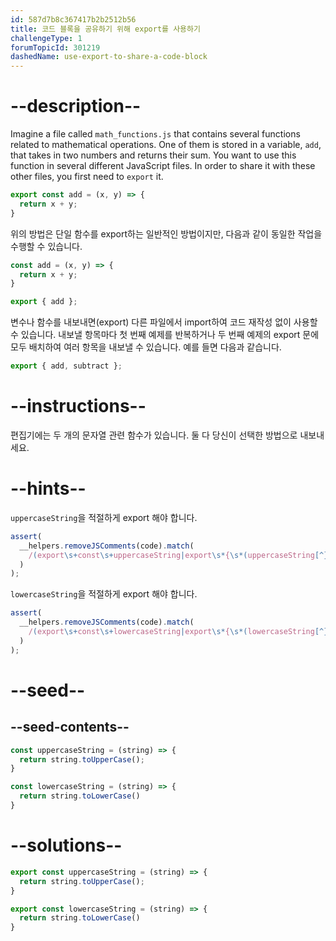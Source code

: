 ```yaml
---
id: 587d7b8c367417b2b2512b56
title: 코드 블록을 공유하기 위해 export를 사용하기
challengeType: 1
forumTopicId: 301219
dashedName: use-export-to-share-a-code-block
---
```


# --description--

Imagine a file called `math_functions.js` that contains several functions related to mathematical operations. One of them is stored in a variable, `add`, that takes in two numbers and returns their sum. You want to use this function in several different JavaScript files. In order to share it with these other files, you first need to `export` it.

```js
export const add = (x, y) => {
  return x + y;
}
```

위의 방법은 단일 함수를 export하는 일반적인 방법이지만, 다음과 같이 동일한 작업을 수행할 수 있습니다.

```js
const add = (x, y) => {
  return x + y;
}

export { add };
```

변수나 함수를 내보내면(export) 다른 파일에서 import하여 코드 재작성 없이 사용할 수 있습니다. 내보낼 항목마다 첫 번째 예제를 반복하거나 두 번째 예제의 export 문에 모두 배치하여 여러 항목을 내보낼 수 있습니다. 예를 들면 다음과 같습니다.

```js
export { add, subtract };
```

# --instructions--

편집기에는 두 개의 문자열 관련 함수가 있습니다. 둘 다 당신이 선택한 방법으로 내보내세요.

# --hints--

`uppercaseString`을 적절하게 export 해야 합니다.

```js
assert(
  __helpers.removeJSComments(code).match(
    /(export\s+const\s+uppercaseString|export\s*{\s*(uppercaseString[^}]*|[^,]*,\s*uppercaseString\s*)})/g
  )
);
```

`lowercaseString`을 적절하게 export 해야 합니다.

```js
assert(
  __helpers.removeJSComments(code).match(
    /(export\s+const\s+lowercaseString|export\s*{\s*(lowercaseString[^}]*|[^,]*,\s*lowercaseString\s*)})/g
  )
);
```

# --seed--

## --seed-contents--

```js
const uppercaseString = (string) => {
  return string.toUpperCase();
}

const lowercaseString = (string) => {
  return string.toLowerCase()
}
```

# --solutions--

```js
export const uppercaseString = (string) => {
  return string.toUpperCase();
}

export const lowercaseString = (string) => {
  return string.toLowerCase()
}
```
